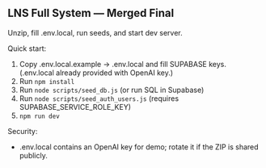LNS Full System — Merged Final
-----------------------------
Unzip, fill .env.local, run seeds, and start dev server.

Quick start:
1. Copy .env.local.example -> .env.local and fill SUPABASE keys. (.env.local already provided with OpenAI key.)
2. Run `npm install`
3. Run `node scripts/seed_db.js` (or run SQL in Supabase)
4. Run `node scripts/seed_auth_users.js` (requires SUPABASE_SERVICE_ROLE_KEY)
5. `npm run dev`

Security:
- .env.local contains an OpenAI key for demo; rotate it if the ZIP is shared publicly.
